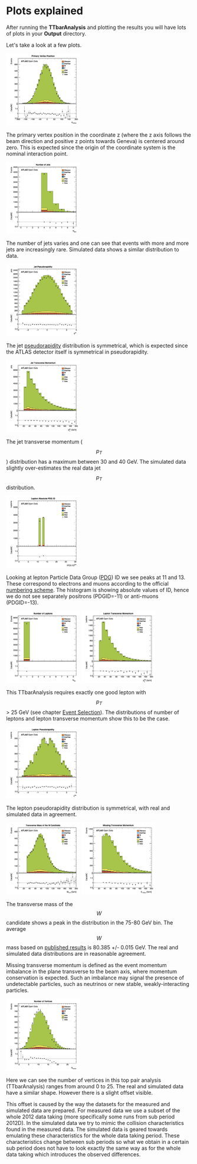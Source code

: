 # Plots explained

After running the **TTbarAnalysis** and plotting the results you will have lots of plots in your **Output** directory.  

Let's take a look at a few plots.

<img src="./Output/vxp_z.jpg" width="200" />

The primary vertex position in the coordinate z (where the z axis follows the beam direction and positive z points towards Geneva) is centered around zero.  This is expected since the origin of the coordinate system is the nominal interaction point.

<img src="./Output/n_jets.jpg" width="200" />

The number of jets varies and one can see that events with more and more jets are increasingly rare.
Simulated data shows a similar distribution to data.

<img src="./Output/jet_eta.jpg" width="200" />

The jet [pseudorapidity](https://en.wikipedia.org/wiki/Pseudorapidity) distribution is symmetrical, which is expected since the ATLAS detector itself is symmetrical in pseudorapidity.

<img src="./Output/jet_pt.jpg" width="200" />

The jet transverse momentum ($$p_T$$) distribution has a maximum between 30 and 40 GeV. The simulated data slightly over-estimates the real data jet $$p_T$$ distribution.

<img src="./Output/lep_type.jpg" width="200" />


Looking at lepton Particle Data Group ([PDG](http://pdg.lbl.gov)) ID we see peaks at 11 and 13.  These correspond to electrons and muons according to the official [numbering scheme](http://pdg.lbl.gov/2015/reviews/rpp2015-rev-monte-carlo-numbering.pdf).  The histogram is showing absolute values of ID, hence we do not see separately positrons (PDGID=-11) or anti-muons (PDGID=-13).  

<img src="./Output/lep_n.jpg" width="200" />
<img src="./Output/lep_pt.jpg" width="200" />

This TTbarAnalysis requires exactly one good lepton with $$p_T$$ > 25 GeV (see chapter [Event Selection](https://cheatham1.gitbooks.io/openatlasdatatools/content/event_selection.html)). The distributions of number of leptons and lepton transverse momentum show this to be the case.

<img src="./Output/lep_eta.jpg" width="200" />

The lepton pseudorapidity distribution is symmetrical, with real and simulated data in agreement.

<img src="./Output/WtMass.jpg" width="200" />
<img src="./Output/etmiss.jpg" width="200" />

The transverse mass of the $$W$$ candidate shows a peak in the distribution in the 75-80 GeV bin.  The average $$W$$ mass based on [published results](http://pdg.lbl.gov/2012/listings/rpp2012-list-w-boson.pdf) is 80.385 +/- 0.015 GeV.
The real and simulated data distributions are in reasonable agreement.

Missing transverse momentum is defined as the event momentum
imbalance in the plane transverse to the beam axis, where momentum conservation is expected.  Such an imbalance may signal the presence of undetectable particles, such as neutrinos or new stable, weakly-interacting particles.

<img src="./Output/pvxp_n.jpg" width="200" />

Here we can see the number of vertices in this top pair analysis (TTbarAnalysis) ranges from around 0 to 25.  The real and simulated data have a similar shape.  However there is a slight offset visible.

This offset is caused by the way the datasets for the measured and simulated data are prepared. For measured data we use a subset of the whole 2012 data taking (more specifically some runs from sub period 2012D). In the simulated data we try to mimic the collision characteristics found in the measured data. The simulated data is geared towards emulating these characteristics for the whole data taking period. These characteristics change between sub periods so what we obtain in a certain sub period does not have to look exactly the same way as for the whole data taking which introduces the observed differences.